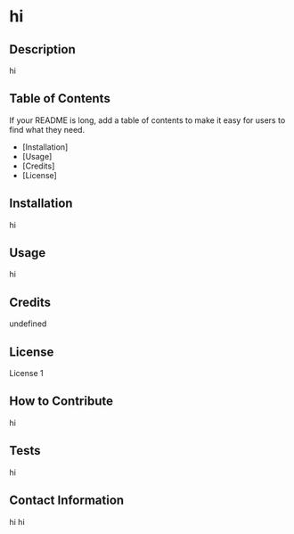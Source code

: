 # hi

## Description

hi

## Table of Contents

If your README is long, add a table of contents to make it easy for users to find what they need.
- [Installation]
- [Usage]
- [Credits]
- [License]

## Installation

hi

## Usage

hi

## Credits

undefined

## License

License 1

## How to Contribute

hi

## Tests

hi

## Contact Information

hi
hi

